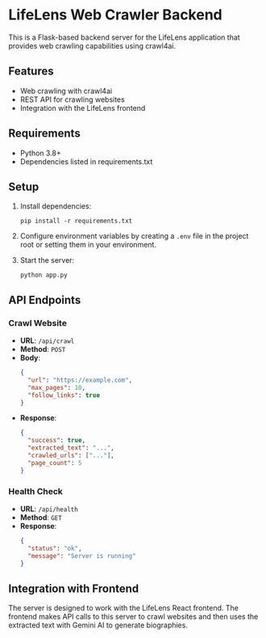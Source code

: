 # LifeLens Web Crawler Backend

This is a Flask-based backend server for the LifeLens application that provides web crawling capabilities using crawl4ai.

## Features

- Web crawling with crawl4ai
- REST API for crawling websites
- Integration with the LifeLens frontend

## Requirements

- Python 3.8+
- Dependencies listed in requirements.txt

## Setup

1. Install dependencies:
   ```
   pip install -r requirements.txt
   ```

2. Configure environment variables by creating a `.env` file in the project root or setting them in your environment.

3. Start the server:
   ```
   python app.py
   ```

## API Endpoints

### Crawl Website
- **URL**: `/api/crawl`
- **Method**: `POST`
- **Body**:
  ```json
  {
    "url": "https://example.com",
    "max_pages": 10,
    "follow_links": true
  }
  ```
- **Response**:
  ```json
  {
    "success": true,
    "extracted_text": "...",
    "crawled_urls": ["..."],
    "page_count": 5
  }
  ```

### Health Check
- **URL**: `/api/health`
- **Method**: `GET`
- **Response**:
  ```json
  {
    "status": "ok",
    "message": "Server is running"
  }
  ```

## Integration with Frontend

The server is designed to work with the LifeLens React frontend. The frontend makes API calls to this server to crawl websites and then uses the extracted text with Gemini AI to generate biographies. 